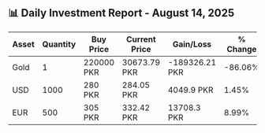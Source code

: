 ## 📊 Daily Investment Report - August 14, 2025

| Asset | Quantity | Buy Price | Current Price | Gain/Loss | % Change |
|-------|----------|-----------|----------------|------------|----------|
| Gold | 1 | 220000 PKR | 30673.79 PKR | -189326.21 PKR | -86.06% |
| USD | 1000 | 280 PKR | 284.05 PKR | 4049.9 PKR | 1.45% |
| EUR | 500 | 305 PKR | 332.42 PKR | 13708.3 PKR | 8.99% |
